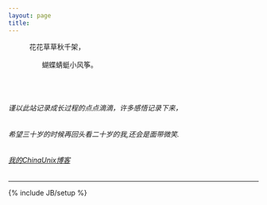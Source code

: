 ```yaml
---
layout: page
title: 
---
```

<pre>
     花花草草秋千架，

        蝴蝶蜻蜓小风筝。                  
</pre>



</br>
</br>

  
###### 谨以此站记录成长过程的点点滴滴，许多感悟记录下来，  
###### 希望三十岁的时候再回头看二十岁的我,还会是面带微笑.
###### [我的ChinaUnix博客](http://blog.chinaunix.net/uid/24701781.html)


------------------------------ 
  
{% include JB/setup %}




